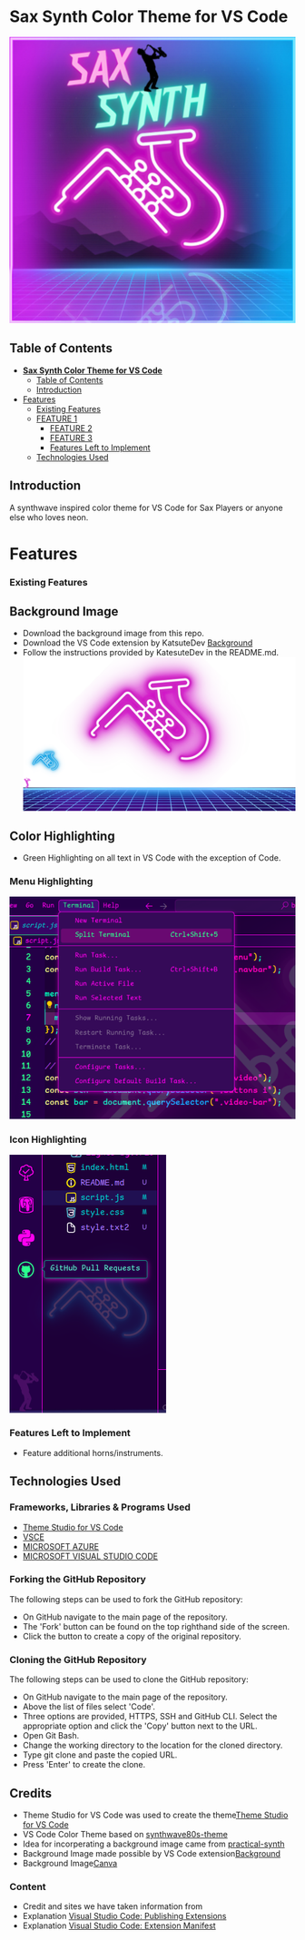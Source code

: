 # **Sax Synth Color Theme for VS Code**

![Sax Synth Color Theme](sax-synth-logo.JPEG)

## Table of Contents
- [**Sax Synth Color Theme for VS Code**](#sax-synth-color-theme-for-vs-code)
  - [Table of Contents](#table-of-contents)
  - [Introduction](#introduction)
- [Features](#features)
    - [Existing Features](#existing-features)
  - [FEATURE 1](#feature-1)
      - [FEATURE 2](#feature-2)
      - [FEATURE 3](#feature-3)
    - [Features Left to Implement](#features-left-to-implement)
  - [Technologies Used](#technologies-used)

## Introduction

A synthwave inspired color theme for VS Code for Sax Players or anyone else who loves neon. 

# Features

### Existing Features

## Background Image

* Download the background image from this repo. 
* Download the VS Code extension by KatsuteDev [Background](https://github.com/KatsuteDev/Background)
* Follow the instructions provided by KatesuteDev in the README.md.
![Background Image](synth-sax.png)

## Color Highlighting

* Green Highlighting on all text in VS Code with the exception of Code. 
  
### Menu Highlighting

![Menu Highlighting](menu-highlight.png)

### Icon Highlighting

![Icon Highlighting](icon-highlight.png)


### Features Left to Implement

* Feature additional horns/instruments. 

## Technologies Used

### Frameworks, Libraries & Programs Used

* [Theme Studio for VS Code](https://themes.vscode.one/)
* [VSCE](https://github.com/microsoft/vscode-vsce)
* [MICROSOFT AZURE](https://azure.microsoft.com/)
* [MICROSOFT VISUAL STUDIO CODE](https://code.visualstudio.com/)

### Forking the GitHub Repository

The following steps can be used to fork the GitHub repository:
* On GitHub navigate to the main page of the repository.
* The 'Fork' button can be found on the top righthand side of the screen.
* Click the button to create a copy of the original repository.

### Cloning the GitHub Repository

The following steps can be used to clone the GitHub repository:
* On GitHub navigate to the main page of the repository.
* Above the list of files select 'Code'.
* Three options are provided, HTTPS, SSH and GitHub CLI. Select the appropriate option and click the 'Copy' button next to the URL.
* Open Git Bash.
* Change the working directory to the location for the cloned directory.
* Type git clone and paste the copied URL.
* Press 'Enter' to create the clone.

## Credits
* Theme Studio for VS Code was used to create the theme[Theme Studio for VS Code](https://themes.vscode.one/)
* VS Code Color Theme based on  [synthwave80s-theme](https://github.com/Sanchodelniglo/synthwave80s-theme)
* Idea for incorperating a background image came from [practical-synth](https://github.com/Valx01P/practical-synth)
* Background Image made possible by VS Code extension[Background](https://github.com/KatsuteDev/Background)
* Background Image[Canva](https://www.canva.com/)

### Content
* Credit and sites we have taken information from
* Explanation [Visual Studio Code: Publishing Extensions](https://code.visualstudio.com/api/working-with-extensions/publishing-extension)
* Explanation [Visual Studio Code: Extension Manifest](https://code.visualstudio.com/api/references/extension-manifest#approved-badges)




